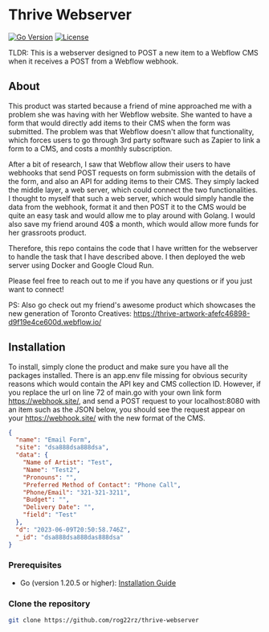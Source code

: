 # Thrive Webserver

[![Go Version](https://img.shields.io/badge/go-v1.16-blue)](https://golang.org/)
[![License](https://img.shields.io/badge/license-MIT-brightgreen)](LICENSE)

TLDR: This is a webserver designed to POST a new item to a Webflow CMS when it receives a POST from a Webflow webhook.

## About

This product was started because a friend of mine approached me with a problem she was having with her Webflow website. She wanted to have a form that would directly add items to their CMS when the form was submitted. The problem was that Webflow doesn't allow that functionality, which forces users to go through 3rd party software such as Zapier to link a form to a CMS, and costs a monthly subscription.

After a bit of research, I saw that Webflow allow their users to have webhooks that send POST requests on form submission with the details of the form, and also an API for adding items to their CMS. They simply lacked the middle layer, a web server, which could connect the two functionalities. I thought to myself that such a web server, which would simply handle the data from the webhook, format it and then POST it to the CMS would be quite an easy task and would allow me to play around with Golang. I would also save my friend around 40$ a month, which would allow more funds for her grassroots product.

Therefore, this repo contains the code that I have written for the webserver to handle the task that I have described above. I then deployed the web server using Docker and Google Cloud Run.

Please feel free to reach out to me if you have any questions or if you just want to connect!

PS: Also go check out my friend's awesome product which showcases the new generation of Toronto Creatives: https://thrive-artwork-afefc46898-d9f19e4ce600d.webflow.io/

## Installation

To install, simply clone the product and make sure you have all the packages installed. There is an app.env file missing for obvious security reasons which would contain the API key and CMS collection ID. However, if you replace the url on line 72 of main.go with your own link form https://webhook.site/, and send a POST request to your localhost:8080 with an item such as the JSON below, you should see the request appear on your https://webhook.site/ with the new format of the CMS.

```json
{
  "name": "Email Form",
  "site": "dsa888dsa888dsa",
  "data": {
    "Name of Artist": "Test",
    "Name": "Test2",
    "Pronouns": "",
    "Preferred Method of Contact": "Phone Call",
    "Phone/Email": "321-321-3211",
    "Budget": "",
    "Delivery Date": "",
    "field": "Test"
  },
  "d": "2023-06-09T20:50:58.746Z",
  "_id": "dsa888dsa888das888dsa"
}
```

### Prerequisites

- Go (version 1.20.5 or higher): [Installation Guide](https://golang.org/doc/install)

### Clone the repository

```bash
git clone https://github.com/rog22rz/thrive-webserver
```
